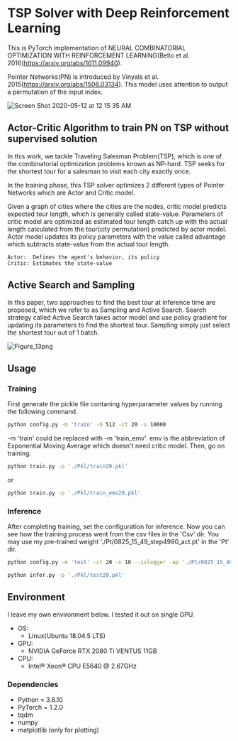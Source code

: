 # TSP Solver with Deep Reinforcement Learning 
This is PyTorch implementation of NEURAL COMBINATORIAL OPTIMIZATION WITH REINFORCEMENT LEARNING(Bello et al. 2016(https://arxiv.org/abs/1611.09940).

Pointer Networks(PN) is introduced by Vinyals et al. 2015(https://arxiv.org/abs/1506.03134). This model uses attention to output a permutation of the input index.


![Screen Shot 2020-05-12 at 12 15 35 AM](https://user-images.githubusercontent.com/51239551/81578424-bf082f80-93e5-11ea-812a-914c9046587a.png)


## Actor-Critic Algorithm to train PN on TSP without supervised solution
In this work, we tackle Traveling Salesman Problem(TSP), which is one of the combinatorial optimization problems known as NP-hard. TSP seeks for the shortest tour for a salesman to visit each city exactly once.

In the training phase, this TSP solver optimizes 2 different types of Pointer Networks which are Actor and Critic model. 

Given a graph of cities where the cities are the nodes, critic model predicts expected tour length, which is generally called state-value. Parameters of critic model are optimized as estimated tour length catch up with the actual length calculated from the tour(city permutation) predicted by actor model. Actor model updates its policy parameters with the value called advantage which subtracts state-value from the actual tour length.

``` 
Actor:  Defines the agent's behavior, its policy
Critic: Estimates the state-value 
```


## Active Search and Sampling
In this paper, two approaches to find the best tour at inference time are proposed, which we refer to as Sampling and Active Search. Search strategy called Active Search takes actor model and use policy gradient for updating its parameters to find the shortest tour. Sampling simply just select the shortest tour out of 1 batch.

![Figure_13png](https://user-images.githubusercontent.com/51239551/82798619-bae31400-9eb3-11ea-9cf4-59f1c0a49a88.png)


## Usage

### Training

First generate the pickle file contaning hyperparameter values by running the following command.

```bash
python config.py -m 'train' -b 512 -ct 20 -s 10000
```
-m 'train' could be replaced with -m 'train_emv'. emv is the abbreviation of Exponential Moving Average which doesn't need critic model. Then, go on training.
```bash
python train.py -p './Pkl/train20.pkl' 
```
or
```bash
python train.py -p './Pkl/train_emv20.pkl' 
```

### Inference
After completing training, set the configuration for inference. Now you can see how the training process went from the csv files in the 'Csv' dir. You may use my pre-trained weight './Pt/0825_15_49_step4990_act.pt' in the 'Pt' dir.
```bash
python config.py -m 'test' -ct 20 -s 10 --islogger -ap './Pt/0825_15_49_step4990_act.pt'
```
```bash
python infer.py -p './Pkl/test20.pkl' 
```

## Environment
I leave my own environment below. I tested it out on single GPU.
* OS:
	* Linux(Ubuntu 18.04.5 LTS) 
* GPU:
	* NVIDIA GeForce RTX 2080 Ti VENTUS 11GB
* CPU:
	* Intel® Xeon® CPU E5640 @ 2.67GHz

### Dependencies
* Python = 3.6.10
* PyTorch = 1.2.0
* tqdm
* numpy
* matplotlib (only for plotting)
